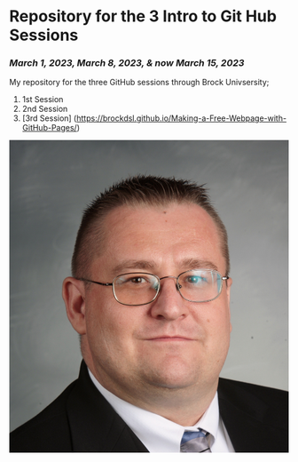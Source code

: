 # **Repository for the 3 Intro to Git Hub Sessions**
### *March 1, 2023, March 8, 2023, & now March 15, 2023*

My repository for the three GitHub sessions through Brock Univsersity;

1. 1st Session
2. 2nd Session
3. [3rd Session] (https://brockdsl.github.io/Making-a-Free-Webpage-with-GitHub-Pages/)

![Here's a lovely image of myself](/JohnsonDanMoodle4.jpg)
